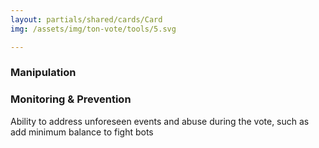 ```yaml
---
layout: partials/shared/cards/Card
img: /assets/img/ton-vote/tools/5.svg

---
```



### Manipulation 
###  Monitoring & Prevention

Ability to address unforeseen events and abuse during the vote, such as add minimum balance to fight bots
